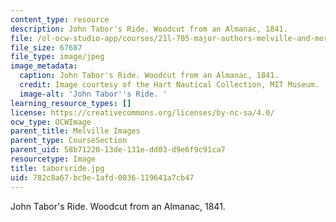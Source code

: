 ```yaml
---
content_type: resource
description: John Tabor's Ride. Woodcut from an Almanac, 1841.
file: /ol-ocw-studio-app/courses/21l-705-major-authors-melville-and-morrison-fall-2003/782c8a67bc9e1afd0036119641a7cb47_taborsride.jpg
file_size: 67687
file_type: image/jpeg
image_metadata:
  caption: John Tabor's Ride. Woodcut from an Almanac, 1841.
  credit: Image courtesy of the Hart Nautical Collection, MIT Museum.
  image-alt: 'John Tabor''s Ride. '
learning_resource_types: []
license: https://creativecommons.org/licenses/by-nc-sa/4.0/
ocw_type: OCWImage
parent_title: Melville Images
parent_type: CourseSection
parent_uid: 58b71220-13de-131e-dd03-d9e6f9c91ca7
resourcetype: Image
title: taborsride.jpg
uid: 782c8a67-bc9e-1afd-0036-119641a7cb47
---
```

John Tabor's Ride. Woodcut from an Almanac, 1841.